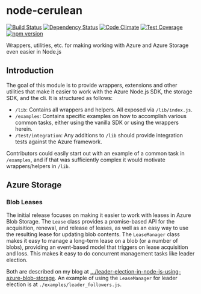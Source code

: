 # node-cerulean

[![Build Status](https://secure.travis-ci.org/noodlefrenzy/node-cerulean.svg?branch=master)](https://travis-ci.org/noodlefrenzy/node-cerulean) 
[![Dependency Status](https://david-dm.org/noodlefrenzy/node-cerulean.svg)](https://david-dm.org/noodlefrenzy/node-cerulean) 
[![Code Climate](https://codeclimate.com/github/noodlefrenzy/node-cerulean/badges/gpa.svg)](https://codeclimate.com/github/noodlefrenzy/node-cerulean) 
[![Test Coverage](https://codeclimate.com/github/noodlefrenzy/node-cerulean/badges/coverage.svg)](https://codeclimate.com/github/noodlefrenzy/node-cerulean)
[![npm version](https://badge.fury.io/js/cerulean.svg)](http://badge.fury.io/js/cerulean)

Wrappers, utilities, etc. for making working with Azure and Azure Storage even easier in Node.js

## Introduction

The goal of this module is to provide wrappers, extensions and other utilities that make it easier to work with the Azure Node.js SDK, the storage SDK, and the cli. It is structured as follows:

* `/lib`: Contains all wrappers and helpers. All exposed via `/lib/index.js`.
* `/examples`: Contains specific examples on how to accomplish various common tasks, either using the vanilla SDK or using the wrappers herein.
* `/test/integration`: Any additions to `/lib` should provide integration tests against the Azure framework.

Contributors could easily start out with an example of a common task in `/examples`, and if that was sufficiently complex it would motivate wrappers/helpers in `/lib`.

## Azure Storage

### Blob Leases

The initial release focuses on making it easier to work with leases in Azure Blob Storage. The `Lease` class provides a promise-based API for the acquisition, renewal, and release of leases, as well as an easy way to use the resulting lease for updating blob contents. The `LeaseManager` class makes it easy to manage a long-term lease on a blob (or a number of blobs), providing an event-based model that triggers on lease acquisition and loss. This makes it easy to do concurrent management tasks like leader election.

Both are described on my blog at [.../leader-election-in-node-js-using-azure-blob-storage](http://www.mikelanzetta.com/2015/11/leader-election-in-node-js-using-azure-blob-storage/). An example of using the `LeaseManager` for leader election is at `./examples/leader_followers.js`.
